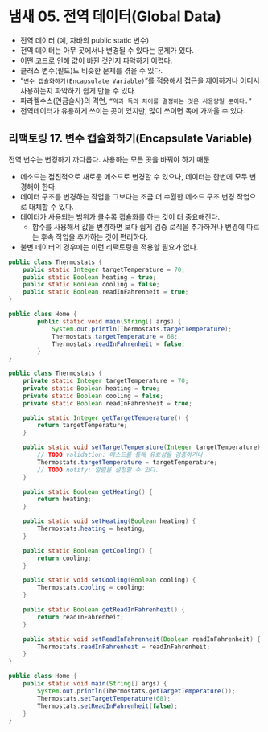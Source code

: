 # 냄새 05. 전역 데이터(Global Data)

- 전역 데이터 (예, 자바의  public static 변수)
- 전역 데이터는 아무 곳에서나 변경될 수 있다는 문제가 있다.
- 어떤 코드로 인해 값이 바뀐 것인지 파악하기 어렵다.
- 클래스 변수(필드)도 비슷한 문제를 겪을 수 있다.
- “`변수 캡슐화하기(Encapsulate Variable)`”를 적용해서 접근을 제어하거나 어디서 사용하는지 파악하기 쉽게 만들 수 있다.
- 파라켈수스(연금술사)의 격언, `“약과 독의 차이를 결정하는 것은 사용량일 뿐이다.”`
- 전역데이터가 유용하게 쓰이는 곳이 있지만, 많이 쓰이면 독에 가까울 수 있다.


## 리팩토링 17. 변수 캡슐화하기(Encapsulate Variable)

전역 변수는 변경하기 까다롭다. 사용하는 모든 곳을 바꿔야 하기 때문

- 메소드는 점진적으로 새로운 메소드로 변경할 수 있으나, 데이터는 한번에 모두 변경해야 한다.
- 데이터 구조를 변경하는 작업을 그보다는 조금 더 수월한 메소드 구조 변경 작업으로 대체할 수 있다.
- 데이터가 사용되는 범위가 클수록 캡슐화를 하는 것이 더 중요해진다.
  - 함수를 사용해서 값을 변경하면 보다 쉽게 검증 로직을 추가하거나 변경에 따르는 후속 작업을 추가하는 것이 편리하다.
- 불변 데이터의 경우에는 이런 리팩토링을 적용할 필요가 없다.

```java
public class Thermostats {
    public static Integer targetTemperature = 70;
    public static Boolean heating = true;
    public static Boolean cooling = false;
    public static Boolean readInFahrenheit = true;
}

public class Home {
		public static void main(String[] args) {
		    System.out.println(Thermostats.targetTemperature);
		    Thermostats.targetTemperature = 68;
		    Thermostats.readInFahrenheit = false;
		}
}
```

```java
public class Thermostats {
    private static Integer targetTemperature = 70;
    private static Boolean heating = true;
    private static Boolean cooling = false;
    private static Boolean readInFahrenheit = true;

    public static Integer getTargetTemperature() {
        return targetTemperature;
    }

    public static void setTargetTemperature(Integer targetTemperature) {
        // TODO validation: 메소드를 통해 유효성을 검증하거나
        Thermostats.targetTemperature = targetTemperature;
        // TODO notify: 알림을 설정할 수 있다. 
    }

    public static Boolean getHeating() {
        return heating;
    }

    public static void setHeating(Boolean heating) {
        Thermostats.heating = heating;
    }

    public static Boolean getCooling() {
        return cooling;
    }

    public static void setCooling(Boolean cooling) {
        Thermostats.cooling = cooling;
    }

    public static Boolean getReadInFahrenheit() {
        return readInFahrenheit;
    }

    public static void setReadInFahrenheit(Boolean readInFahrenheit) {
        Thermostats.readInFahrenheit = readInFahrenheit;
    }
}

public class Home {
    public static void main(String[] args) {
        System.out.println(Thermostats.getTargetTemperature());
        Thermostats.setTargetTemperature(68);
        Thermostats.setReadInFahrenheit(false);
    }
}
```
